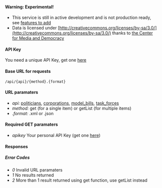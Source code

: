 #### Warning: Experimental!
* This service is still in active development and is not production ready, see [features to add](/docs/todo)
* Data is licensed under [http://creativecommons.org/licenses/by-sa/3.0/](http://creativecommons.org/licenses/by-sa/3.0/) thanks to [the Center for Media and Democracy](http://www.prwatch.org/cmd)

#### API Key
You need a unique API Key, get one [here](/register)

#### Base URL for requests
	/api/{api}/{method}.{format}

#### URL paramaters
* *api:* [politicians](/docs/politicians), [corporations](/docs/corporations), [model_bills](/docs/model_bills), [task_forces](/docs/task_forces)
* *method:* get (for a single item) or getList (for multiple items)
* *.format:* .xml or .json

#### Required GET paramaters
* *apikey*
	Your personal API Key (get one [here](/register))


#### Responses

##### Error Codes
* *0* Invalid URL paramaters
* *1* No results returned
* *2* More than 1 result returned using get function, use getList instead

